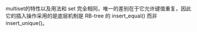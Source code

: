 multiset的特性以及用法和 set 完全相同，唯一的差别在于它允许键值重复，因此它的插入操作采用的是底层机制是 RB-tree 的 insert_equal() 而非 insert_unique()。